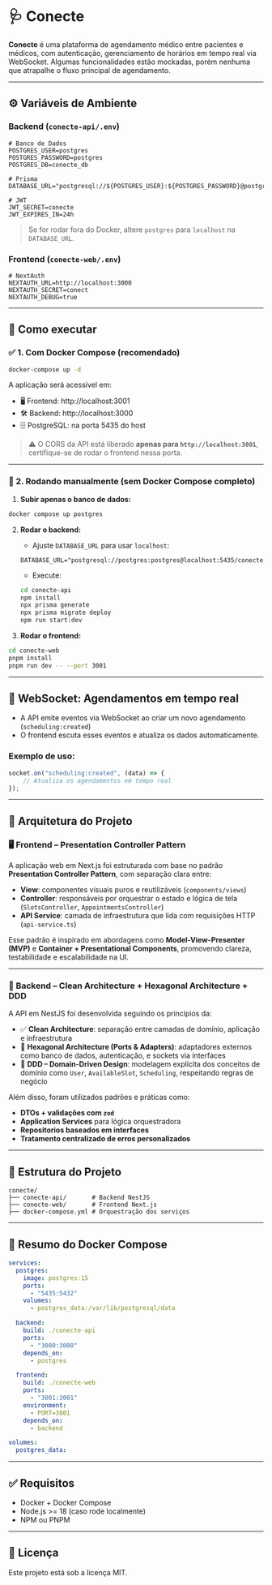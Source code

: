 # 🩺 Conecte

**Conecte** é uma plataforma de agendamento médico entre pacientes e médicos, com autenticação, gerenciamento de horários em tempo real via WebSocket. Algumas funcionalidades estão mockadas, porém nenhuma que atrapalhe o fluxo principal de agendamento.

---

## ⚙️ Variáveis de Ambiente

### Backend (`conecte-api/.env`)

```env
# Banco de Dados
POSTGRES_USER=postgres
POSTGRES_PASSWORD=postgres
POSTGRES_DB=conecte_db

# Prisma
DATABASE_URL="postgresql://${POSTGRES_USER}:${POSTGRES_PASSWORD}@postgres:5432/${POSTGRES_DB}"

# JWT
JWT_SECRET=conecte
JWT_EXPIRES_IN=24h
```

> Se for rodar fora do Docker, altere `postgres` para `localhost` na `DATABASE_URL`.

### Frontend (`conecte-web/.env`)

```env
# NextAuth
NEXTAUTH_URL=http://localhost:3000
NEXTAUTH_SECRET=conect
NEXTAUTH_DEBUG=true
```

---

## 🚀 Como executar

### ✅ 1. Com Docker Compose (recomendado)

```bash
docker-compose up -d
```

A aplicação será acessível em:

- 🖥️ Frontend: http://localhost:3001
- 🛠️ Backend: http://localhost:3000
- 🗄️ PostgreSQL: na porta 5435 do host

> ⚠️ O CORS da API está liberado **apenas para `http://localhost:3001`**, certifique-se de rodar o frontend nessa porta.

---

### 🧪 2. Rodando manualmente (sem Docker Compose completo)

1. **Subir apenas o banco de dados:**

```bash
docker compose up postgres
```

2. **Rodar o backend:**

   - Ajuste `DATABASE_URL` para usar `localhost`:

   ```env
   DATABASE_URL="postgresql://postgres:postgres@localhost:5435/conecte_db"
   ```

   - Execute:

   ```bash
   cd conecte-api
   npm install
   npx prisma generate
   npx prisma migrate deploy
   npm run start:dev
   ```

3. **Rodar o frontend:**

```bash
cd conecte-web
pnpm install
pnpm run dev -- --port 3001
```

---

## 🔄 WebSocket: Agendamentos em tempo real

- A API emite eventos via WebSocket ao criar um novo agendamento (`scheduling:created`)
- O frontend escuta esses eventos e atualiza os dados automaticamente.

### Exemplo de uso:

```ts
socket.on("scheduling:created", (data) => {
	// Atualiza os agendamentos em tempo real
});
```

---

## 🧱 Arquitetura do Projeto

### 🖥️ Frontend – **Presentation Controller Pattern**

A aplicação web em Next.js foi estruturada com base no padrão **Presentation Controller Pattern**, com separação clara entre:

- **View**: componentes visuais puros e reutilizáveis (`components/views`)
- **Controller**: responsáveis por orquestrar o estado e lógica de tela (`SlotsController`, `AppointmentsController`)
- **API Service**: camada de infraestrutura que lida com requisições HTTP (`api-service.ts`)

Esse padrão é inspirado em abordagens como **Model-View-Presenter (MVP)** e **Container + Presentational Components**, promovendo clareza, testabilidade e escalabilidade na UI.

---

### 🔧 Backend – **Clean Architecture + Hexagonal Architecture + DDD**

A API em NestJS foi desenvolvida seguindo os princípios da:

- ✅ **Clean Architecture**: separação entre camadas de domínio, aplicação e infraestrutura
- 🧩 **Hexagonal Architecture (Ports & Adapters)**: adaptadores externos como banco de dados, autenticação, e sockets via interfaces
- 🧠 **DDD – Domain-Driven Design**: modelagem explícita dos conceitos de domínio como `User`, `AvailableSlot`, `Scheduling`, respeitando regras de negócio

Além disso, foram utilizados padrões e práticas como:

- **DTOs + validações com `zod`**
- **Application Services** para lógica orquestradora
- **Repositorios baseados em interfaces**
- **Tratamento centralizado de erros personalizados**

---

## 📂 Estrutura do Projeto

```
conecte/
├── conecte-api/       # Backend NestJS
├── conecte-web/       # Frontend Next.js
├── docker-compose.yml # Orquestração dos serviços
```

---

## 🐳 Resumo do Docker Compose

```yaml
services:
  postgres:
    image: postgres:15
    ports:
      - "5435:5432"
    volumes:
      - postgres_data:/var/lib/postgresql/data

  backend:
    build: ./conecte-api
    ports:
      - "3000:3000"
    depends_on:
      - postgres

  frontend:
    build: ./conecte-web
    ports:
      - "3001:3001"
    environment:
      - PORT=3001
    depends_on:
      - backend

volumes:
  postgres_data:
```

---

## ✅ Requisitos

- Docker + Docker Compose
- Node.js >= 18 (caso rode localmente)
- NPM ou PNPM

---

## 📄 Licença

Este projeto está sob a licença MIT.
